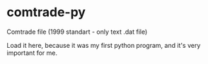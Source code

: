 # comtrade-py
Comtrade file (1999 standart - only text .dat file)

Load it here, because it was my first python program, and it's very important for me.
